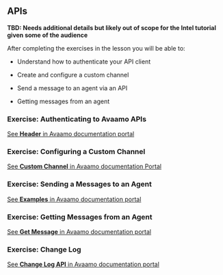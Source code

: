 ## APIs	

**TBD: Needs additional details but likely out of scope for the Intel tutorial given some of the audience**

After completing the exercises in the lesson you will be able to:

- Understand how to authenticate your API client

- Create and configure a custom channel

- Send a message to an agent via an API

- Getting messages from an agent

### Exercise: Authenticating to Avaamo APIs

[See **Header** in Avaamo documentation portal](https://docs.avaamo.com/v5/ref/avaamo-platform-api-documentation/message-api#header)

### Exercise: Configuring a Custom Channel

[See **Custom Channel** in Avaamo documentation Portal](https://docs.avaamo.com/v5/how-to/build-agents/configure-agents/deploy/custom-channel#configure-custom-channel)

### Exercise: Sending a Messages to an Agent

[See **Examples** in Avaamo documentation portal](https://docs.avaamo.com/v5/ref/avaamo-platform-api-documentation/message-api#examples)

### Exercise: Getting Messages from an Agent

[See **Get Message** in Avaamo documentation portal](https://docs.avaamo.com/v5/ref/avaamo-platform-api-documentation/message-api#get-messages)

### Exercise: Change Log

[See **Change Log API** in Avaamo documentation portal](https://docs.avaamo.com/v5/ref/avaamo-platform-api-documentation/changelog-api)

